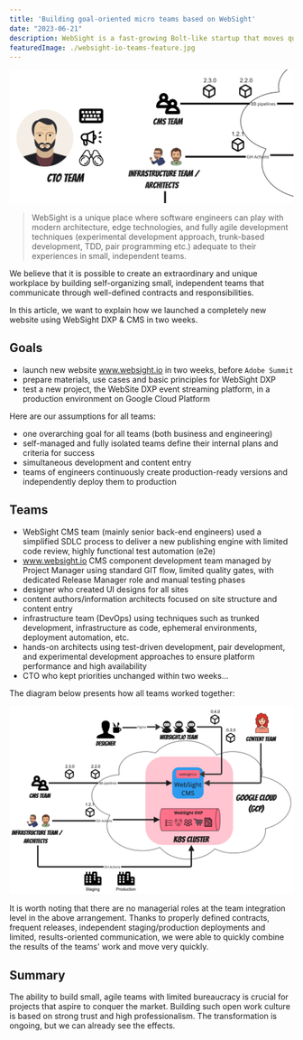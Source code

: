 ```yaml
---
title: 'Building goal-oriented micro teams based on WebSight'
date: "2023-06-21"
description: WebSight is a fast-growing Bolt-like startup that moves quickly in small teams where all engineers are equal and act as technical leaders.
featuredImage: ./websight-io-teams-feature.jpg
---
```


![cto-teams-cooperation](./websight-io-teams-feature.jpg)

> WebSight is a unique place where software engineers can play with modern architecture, edge technologies, and fully agile development techniques (experimental development approach, trunk-based development, TDD, pair programming etc.) adequate to their experiences in small, independent teams.

We believe that it is possible to create an extraordinary and unique workplace by building self-organizing small, independent teams that communicate through well-defined contracts and responsibilities.

In this article, we want to explain how we launched a completely new website using WebSight DXP & CMS in two weeks.

## Goals
- launch new website www.websight.io in two weeks, before `Adobe Summit`
- prepare materials, use cases and basic principles for WebSight DXP
- test a new project, the WebSite DXP event streaming platform, in a production environment on Google Cloud Platform

Here are our assumptions for all teams:
- one overarching goal for all teams (both business and engineering)
- self-managed and fully isolated teams define their internal plans and criteria for success
- simultaneous development and content entry
- teams of engineers continuously create production-ready versions and independently deploy them to production

## Teams
- WebSight CMS team (mainly senior back-end engineers) used a simplified SDLC process to deliver a new publishing engine with limited code review, highly functional test automation (e2e)
- www.websight.io CMS component development team managed by Project Manager using standard GIT flow, limited quality gates, with dedicated Release Manager role and manual testing phases
- designer who created UI designs for all sites
- content authors/information architects focused on site structure and content entry
- infrastructure team (DevOps) using techniques such as trunked development, infrastructure as code, ephemeral environments, deployment automation, etc.
- hands-on architects using test-driven development, pair development, and experimental development approaches to ensure platform performance and high availability
- CTO who kept priorities unchanged within two weeks...

The diagram below presents how all teams worked together:

![websight.io teams](websight-io-teams.jpg)

It is worth noting that there are no managerial roles at the team integration level in the above arrangement. Thanks to properly defined contracts, frequent releases, independent staging/production deployments and limited, results-oriented communication, we were able to quickly combine the results of the teams' work and move very quickly.

## Summary

The ability to build small, agile teams with limited bureaucracy is crucial for projects that aspire to conquer the market. Building such open work culture is based on strong trust and high professionalism. The transformation is ongoing, but we can already see the effects.